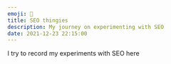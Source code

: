```yaml
---
emoji: 🐼
title: SEO thingies
description: My journey on experimenting with SEO
date: 2021-12-23 22:15:00
---
```


I try to record my experiments with SEO here
